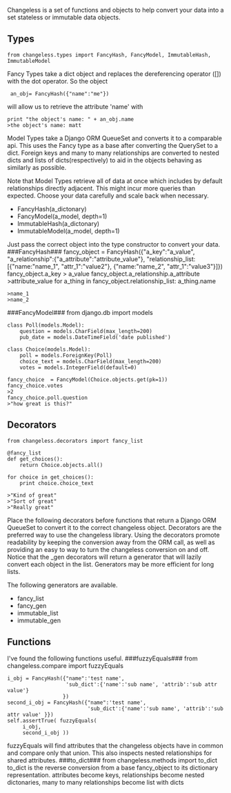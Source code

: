 Changeless is a set of functions and objects to help convert your data into a set stateless or immutable data objects.

Types
-----
    from changeless.types import FancyHash, FancyModel, ImmutableHash, ImmutableModel

Fancy Types take a dict object and replaces the dereferencing operator ([]) with the dot operator.  So the object

     an_obj= FancyHash({"name":"me"}) 

will allow us to retrieve the attribute 'name' with

    print "the object's name: " + an_obj.name
    >the object's name: matt

 
Model Types take a Django ORM QueueSet and converts it to a comparable api.  This uses the Fancy type as a base after converting the QuerySet to a dict.  Foreign keys and many to many relationships are converted to nested dicts and lists of dicts(respectively) to aid in the objects behaving as similarly as possible.  

Note that Model Types retrieve all of data at once which includes by default relationships directly adjacent.  This might incur more queries than expected.  Choose your data carefully and scale back when necessary. 

* FancyHash(a_dictonary)
* FancyModel(a_model, depth=1)
* ImmutableHash(a_dictonary)
* ImmutableModel(a_model, depth=1)

Just pass the correct object into the type constructor to convert your data.
###FancyHash###
    fancy_object = FancyHash({"a_key":"a_value", "a_relationship":{"a_attribute":"attribute_value"}, "relationship_list:[{"name:"name_1", "attr_1":"value2"}, {"name:"name_2", "attr_1":"value3"}]})
    fancy_object.a_key
    > a_value
    fancy_object.a_relationship.a_attribute
    >attribute_value
    for a_thing in fancy_object.relationship_list:
        a_thing.name

    >name_1
    >name_2


###FancyModel###
    from django.db import models

    class Poll(models.Model):
        question = models.CharField(max_length=200)
        pub_date = models.DateTimeField('date published')

    class Choice(models.Model):
        poll = models.ForeignKey(Poll)
        choice_text = models.CharField(max_length=200)
        votes = models.IntegerField(default=0)

    fancy_choice  = FancyModel(Choice.objects.get(pk=1))
    fancy_choice.votes
    >2
    fancy_choice.poll.question
    >"how great is this?"



Decorators
----------
    from changeless.decorators import fancy_list

    @fancy_list
    def get_choices():
        return Choice.objects.all()

    for choice in get_choices():
        print choice.choice_text

    >"Kind of great"
    >"Sort of great"
    >"Really great"

Place the following decorators before functions that return a Django ORM QueueSet to convert it to the correct changeless object.  Decorators are the preferred way to use the changeless library.  Using the decorators promote readability by keeping the conversion away from the ORM call, as well as providing an easy to way to turn the changeless conversion on and off.  Notice that the _gen decorators will return a generator that will lazily convert each object in the list.  Generators may be more efficient for long lists.

The following generators are available.  
* fancy_list
* fancy_gen
* immutable_list
* immutable_gen

Functions
----------
I've found the following functions useful.
###fuzzyEquals###
    from changeless.compare import fuzzyEquals

    i_obj = FancyHash({"name":'test name', 
                       'sub_dict':{'name':'sub name', 'attrib':'sub attr value'}
                      })
    second_i_obj = FancyHash({"name":'test name', 
                              'sub_dict':{'name':'sub name', 'attrib':'sub attr value' }})
    self.assertTrue( fuzzyEquals(
         i_obj,
         second_i_obj ))

fuzzyEquals will find attributes that the changeless objects have in common and compare only that union.  This also inspects nested relationships for shared attributes.
###to_dict###
    from changeless.methods import to_dict
to_dict is the reverse conversion from a base fancy_object to its dictionary representation.  attributes become keys, relationships become nested dictonaries, many to many relationships become list with dicts


